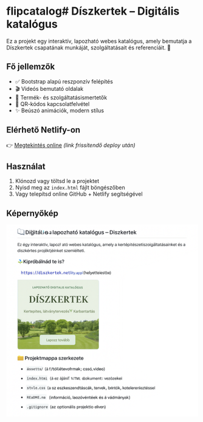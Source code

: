 # flipcatalog# Díszkertek – Digitális katalógus

Ez a projekt egy interaktív, lapozható webes katalógus, amely bemutatja a Díszkertek csapatának munkáját, szolgáltatásait és referenciáit. 🌿

## Fő jellemzők

- ✅ Bootstrap alapú reszponzív felépítés
- 🎬 Videós bemutató oldalak
- 🌱 Termék- és szolgáltatásismertetők
- 📲 QR-kódos kapcsolatfelvétel
- ✨ Beúszó animációk, modern stílus

## Elérhető Netlify-on

👉 [Megtekintés online](https://<netlify-link-helye>) *(link frissítendő deploy után)*

## Használat

1. Klónozd vagy töltsd le a projektet
2. Nyisd meg az `index.html` fájlt böngészőben
3. Vagy telepítsd online GitHub + Netlify segítségével

## Képernyőkép

![Katalógus előnézet](./assets/img/readme.png)